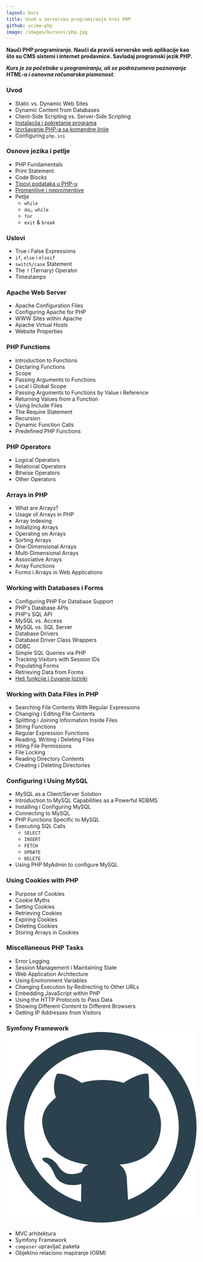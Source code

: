 ```yaml
---
layout: kurs
title: Uvod u serversko programiranje kroz PHP
github: ucimo-php
image: /images/kursevi/php.jpg
---
```


**Nauči PHP programiranje. Nauči da praviš serverske web aplikacije kao što su CMS sistemi i internet prodavnice. Savladaj programski jezik PHP.**

***Kurs je za početnike u programiranju, ali se podrazumeva poznavanje HTML-a i osnovna računarska pismenost.***

### Uvod

- Static vs. Dynamic Web Sites
- Dynamic Content from Databases
- Client-Side Scripting vs. Server-Side Scripting
- [Instalacija i pokretanje programa](/uvod-u-php)
- [Izvršavanje PHP-a sa komandne linije](/php-komandna-linija)
- Configuring `php.ini`

### Osnove jezika i petlje

- PHP Fundamentals
- Print Statement
- Code Blocks
- [Tipovi podataka u PHP-u](/php-tipovi-podataka)
- [Promenljive i nepromenljive](/php-promenljive-i-nepromenljive)
- Petlje
  - `while`
  - `do… while`
  - `for`
  - `exit` & `break`

### Uslovi

- True i False Expressions
- `if`, `else` i `elseif`
- `switch/case` Statement
- The `?` (Ternary) Operator
- Timestamps

### Apache Web Server

- Apache Configuration Files
- Configuring Apache for PHP
- WWW Sites within Apache
- Apache Virtual Hosts
- Website Properties

### PHP Functions

- Introduction to Functions
- Declaring Functions
- Scope
- Passing Arguments to Functions
- Local i Global Scope
- Passing Arguments to Functions by Value i Reference
- Returning Values from a Function
- Using Include Files
- The Require Statement
- Recursion
- Dynamic Function Calls
- Predefined PHP Functions

### PHP Operators

- Logical Operators
- Relational Operators
- Bitwise Operators
- Other Operators

### Arrays in PHP

- What are Arrays?
- Usage of Arrays in PHP
- Array Indexing
- Initializing Arrays
- Operating on Arrays
- Sorting Arrays
- One-Dimensional Arrays
- Multi-Dimensional Arrays
- Associative Arrays
- Array Functions
- Forms i Arrays in Web Applications

### Working with Databases i Forms

- Configuring PHP For Database Support
- PHP's Database APIs
- PHP's SQL API
- MySQL vs. Access
- MySQL vs. SQL Server
- Database Drivers
- Database Driver Class Wrappers
- ODBC
- Simple SQL Queries via PHP
- Tracking Visitors with Session IDs
- Populating Forms
- Retrieving Data from Forms
- [Heš funkcije i čuvanje lozinki](https://learncryptography.com/hash-functions/what-are-hash-functions)

### Working with Data Files in PHP

- Searching File Contents With Regular Expressions
- Changing i Editing File Contents
- Splitting i Joining Information Inside Files
- String Functions
- Regular Expression Functions
- Reading, Writing i Deleting Files
- Hiling File Permissions
- File Locking
- Reading Directory Contents
- Creating i Deleting Directories

<!-- ### Enabling E-Commerce

- Required Characteristics of an E-Commerce Site
- Authentication i Authorization
- Data Validation
- Building a Custom Shopping Cart
- Persisting Shopping Cart Data Over Multiple Pages
- Criteria for Evaluating Third Party Shopping Cart Solutions
- Open Source vs. Commercial Shopping Cart Solutions
- Order Processing via the Web
- Implementing Order System Security using SSL
- Using Mail Servers (SMTP i Sendmail) for Client Communication
- Configuring E-mail Output Parameters -->

### Configuring i Using MySQL

- MySQL as a Client/Server Solution
- Introduction to MySQL Capabilities as a Powerful RDBMS
- Installing i Configuring MySQL
- Connecting to MySQL
- PHP Functions Specific to MySQL
- Executing SQL Calls
  - `SELECT`
  - `INSERT`
  - `FETCH`
  - `UPDATE`
  - `DELETE`
- Using PHP MyAdmin to configure MySQL

### Using Cookies with PHP

- Purpose of Cookies
- Cookie Myths
- Setting Cookies
- Retrieving Cookies
- Expiring Cookies
- Deleting Cookies
- Storing Arrays in Cookies

### Miscellaneous PHP Tasks

- Error Logging
- Session Management i Maintaining State
- Web Application Architecture
- Using Environment Variables
- Changing Execution by Redirecting to Other URLs
- Embedding JavaScript within PHP
- Using the HTTP Protocols to Pass Data
- Showing Different Content to Different Browsers
- Getting IP Addresses from Visitors

### Symfony Framework [<img src="/images/ikonice/github.svg" class="ikonica-veca">](https://github.com/skolakoda/ucimo-symfony)

- MVC arhitektura
- Symfony Framework
- `composer` upravljač paketa
- Objektno relaciono mapiranje (ORM)
